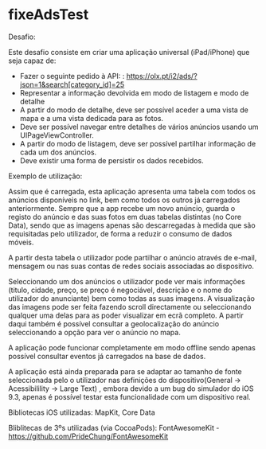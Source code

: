 # fixeAdsTest

Desafio:

Este desafio consiste em criar uma aplicação universal (iPad/iPhone) que seja capaz de:
* Fazer o seguinte pedido à API: : https://olx.pt/i2/ads/?json=1&search[category_id]=25
* Representar a informação devolvida em modo de listagem e modo de detalhe
* A partir do modo de detalhe, deve ser possível aceder a uma vista de mapa e a uma vista dedicada para as fotos.
* Deve ser possível navegar entre detalhes de vários anúncios usando um UIPageViewController.
* A partir do modo de listagem, deve ser possível partilhar informação de cada um dos anúncios.
* Deve existir uma forma de persistir os dados recebidos.


Exemplo de utilização:

Assim que é carregada, esta aplicação apresenta uma tabela com todos os anúncios disponíveis no link, bem como todos os outros já carregados anteriormente.
Sempre que a app recebe um novo anúncio, guarda o registo do anúncio e das suas fotos em duas tabelas distintas (no Core Data), sendo que as imagens apenas são descarregadas à medida que são requisitadas pelo utilizador, de forma a reduzir o consumo de dados móveis.

A partir desta tabela o utilizador pode partilhar o anúncio através de e-mail, mensagem ou nas suas contas de redes sociais associadas ao dispositivo.

Seleccionando um dos anúncios o utilizador pode ver mais informações (titulo, cidade, preço, se preço é negociável, descrição e o nome do utilizador do anunciante) bem como todas as suas imagens.
A visualização das imagens pode ser feita fazendo scroll directamente ou seleccionando qualquer uma delas para as poder visualizar em ecrã completo.
A partir daqui também é possível consultar a geolocalização do anúncio seleccionando a opção para ver o anúncio no mapa.

A aplicação pode funcionar completamente em modo offline sendo apenas possível consultar eventos já carregados na base de dados.

A aplicação está ainda preparada para se adaptar ao tamanho de fonte seleccionada pelo o utilizador nas definições do dispositivo(General -> Acessibilility -> Large Text) , embora devido a um bug do simulador do iOS 9.3, apenas é possível testar esta funcionalidade com um dispositivo real. 


Bibliotecas iOS utilizadas:
MapKit,
Core Data

Bliblitecas de 3ºs utilizadas (via CocoaPods):
FontAwesomeKit - https://github.com/PrideChung/FontAwesomeKit

